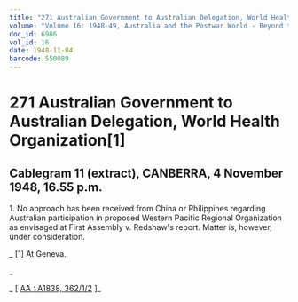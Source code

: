 ```yaml
---
title: "271 Australian Government to Australian Delegation, World Health Organization[1]"
volume: "Volume 16: 1948-49, Australia and the Postwar World - Beyond the Region"
doc_id: 6986
vol_id: 16
date: 1948-11-04
barcode: 550089
---
```


# 271 Australian Government to Australian Delegation, World Health Organization[1]

## Cablegram 11 (extract), CANBERRA, 4 November 1948, 16.55 p.m.

1\. No approach has been received from China or Philippines regarding Australian participation in proposed Western Pacific Regional Organization as envisaged at First Assembly v. Redshaw's report. Matter is, however, under consideration.

_ [1] At Geneva.

_

_ [ [AA : A1838, 362/1/2](http://www.naa.gov.au/cgi-bin/Search?O=I&Number=550089) ]_
